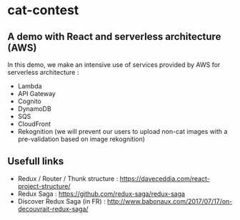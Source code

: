 # cat-contest
## A demo with React and serverless architecture (AWS)

In this demo, we make an intensive use of services provided by AWS for serverless architecture : 

- Lambda
- API Gateway
- Cognito 
- DynamoDB
- SQS  
- CloudFront
- Rekognition (we will prevent our users to upload non-cat images with a pre-validation based on image rekognition)



## Usefull links
- Redux / Router / Thunk structure : https://daveceddia.com/react-project-structure/
- Redux Saga : https://github.com/redux-saga/redux-saga
- Discover Redux Saga (in FR) : http://www.babonaux.com/2017/07/17/on-decouvrait-redux-saga/
